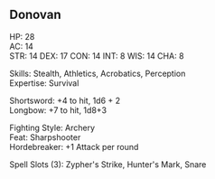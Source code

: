 ## Donovan

HP: 28 \
AC: 14 \
STR: 14
DEX: 17
CON: 14
INT: 8
WIS: 14
CHA: 8

Skills: Stealth, Athletics, Acrobatics, Perception \
Expertise: Survival

Shortsword: +4 to hit, 1d6 + 2 \
Longbow: +7 to hit, 1d8+3

Fighting Style: Archery \
Feat: Sharpshooter \
Hordebreaker: +1 Attack per round 

Spell Slots (3): Zypher's Strike, Hunter's Mark, Snare
